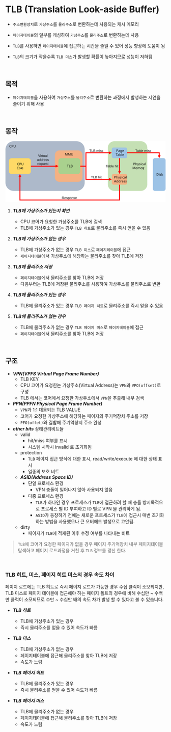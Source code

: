 # TLB (Translation Look-aside Buffer)

- `주소변환장치`로 `가상주소`를 `물리주소`로 변환하는데 사용되는 캐시 메모리

- `페이지테이블`의 일부를 캐싱하여 `가상주소`를 `물리주소`로 변환하는데 사용

- `TLB`를 사용하면 `페이지테이블`에 접근하는 시간을 줄일 수 있어 성능 향상에 도움이 됨

- `TLB`의 크기가 작을수록 `TLB 미스`가 발생할 확률이 높아지므로 성능이 저하됨

<br>

## 목적

- `페이지테이블`을 사용하여 `가상주소`를 `물리주소`로 변환하는 과정에서 발생하는 지연을 줄이기 위해 사용

<br>

## 동작

![](/OS/img/os_tlb_1.svg)

1. **_TLB에 가상주소가 있는지 확인_**
   - CPU 코어가 요청한 가상주소를 TLB에 검색
   - TLB에 가상주소가 있는 경우 `TLB 히트`로 물리주소를 즉시 얻을 수 있음

2. **_TLB에 가상주소가 없는 경우_**
    - TLB에 가상주소가 없는 경우 `TLB 미스`로 `페이지테이블`에 접근
    - `페이지테이블`에서 가상주소에 해당하는 물리주소를 찾아 TLB에 저장

3. **_TLB에 물리주소 저장_**
    - `페이지테이블`에서 물리주소를 찾아 TLB에 저장
    - 다음부터는 TLB에 저장된 물리주소를 사용하여 가상주소를 물리주소로 변환

4. **_TLB에 물리주소가 있는 경우_**
    - TLB에 물리주소가 있는 경우 `TLB 페이지 히트`로 물리주소를 즉시 얻을 수 있음

5. **_TLB에 물리주소가 없는 경우_**
    - TLB에 물리주소가 없는 경우 `TLB 페이지 미스`로 `페이지테이블`에 접근
    - `페이지테이블`에서 물리주소를 찾아 TLB에 저장

<br>

## 구조

- **_VPN(VPFS Virtual Page Frame Number)_**
  - TLB KEY
  - CPU 코어가 요청한는 가상주소(Virtual Address)는 `VPN`과 `VPO(offset)`로 구성
  - TLB 에서는 코어에서 요청한 가상주소에서 `VPN`을 추출해 내부 검색
- **_PPN(PPFN Physical Page Frame Number)_**
  - `VPN`과 1:1 대응되는 TLB VALUE
  - 코어가 요청한 가상주소에 해당하는 페이지의 주기억장치 주소를 저장
  - `PFO(offet)`와 결합해 주기억창지 주소 완성
- **_other bits_** 상태관리비트들
  - valid
    - hit/miss 여부를 표시
    - 시스템 시작시 invalid 로 초기화됨
  - protection
    - `TLB` 페이지 접근 방식에 대한 표시, read/write/execute 에 대한 상태 표시
    - 일종의 보호 비트
  - **_ASID(Address Space ID)_**
    - 단일 프로세스 환경
      - VPN 충돌이 일어나지 않아 사용되지 않음
    - 다중 프로세스 환경
      - `TLB`가 하나인 경우 프로세스가 `TLB`에 접근하려 할 때 충돌 방지목적으로 프로세스 별 ID 부여하고 ID 별로 VPN 을 관리하게 됨.
      - `ASID`가 등장하기 전에는 새로운 프로세스가 `TLB`에 접근시 매번 초기화 하는 방법을 사용했으나 큰 오버헤드 발생으로 고안됨.
  - dirty
    - 페이지가 `TLB`에 적재된 이후 수정 여부를 나타내는 비트

> `TLB`에 코어가 요청한 페이지가 없을 경우 페이지 주기억장치 내부 페이지테이블 탐색하고 
> 페이지 로드과정을 거친 후 `TLB` 정보를 갱신 한다.

<br>

### TLB 히트, 미스, 페이지 히트 미스의 경우 속도 차이

페이지 로드에는 TLB 히트로 즉시 페이지 로드가 가능한 경우 수십 클럭이 소모되지만,
TLB 미스로 페이지 테이블에 접근해야 하는 페이지 폴트의 경우에 비해 수십만 ~ 수백만 클럭이 소모되므로 수만 ~ 수십만 배의 속도 차가 발생 할 수 있다고 볼 수 있습니다.

- **_TLB 히트_**
  - TLB에 가상주소가 있는 경우
  - 즉시 물리주소를 얻을 수 있어 속도가 빠름

- **_TLB 미스_**
    - TLB에 가상주소가 없는 경우
    - 페이지테이블에 접근해 물리주소를 찾아 TLB에 저장
    - 속도가 느림

- **_TLB 페이지 히트_**
    - TLB에 물리주소가 있는 경우
    - 즉시 물리주소를 얻을 수 있어 속도가 빠름

- **_TLB 페이지 미스_**
    - TLB에 물리주소가 없는 경우
    - 페이지테이블에 접근해 물리주소를 찾아 TLB에 저장
    - 속도가 느림

